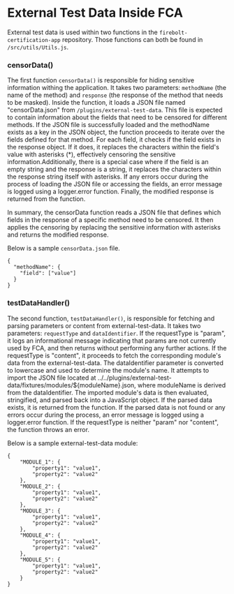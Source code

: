 # External Test Data Inside FCA

External test data is used within two functions in the `firebolt-certification-app` repository. Those functions can both be found in `/src/utils/Utils.js`.

### censorData()

The first function `censorData()` is responsible for hiding sensitive information withing the application. It takes two parameters: `methodName` (the name of the method) and `response` (the response of the method that needs to be masked). Inside the function, it loads a JSON file named "censorData.json" from `/plugins/external-test-data`. This file is expected to contain information about the fields that need to be censored for different methods. If the JSON file is successfully loaded and the methodName exists as a key in the JSON object, the function proceeds to iterate over the fields defined for that method. For each field, it checks if the field exists in the response object. If it does, it replaces the characters within the field's value with asterisks (\*), effectively censoring the sensitive information.Additionally, there is a special case where if the field is an empty string and the response is a string, it replaces the characters within the response string itself with asterisks. If any errors occur during the process of loading the JSON file or accessing the fields, an error message is logged using a logger.error function. Finally, the modified response is returned from the function.

In summary, the censorData function reads a JSON file that defines which fields in the response of a specific method need to be censored. It then applies the censoring by replacing the sensitive information with asterisks and returns the modified response.

Below is a sample `censorData.json` file.

```
{
  "methodName": {
    "field": ["value"]
  }
}
```

### testDataHandler()

The second function, `testDataHandler()`, is responsible for fetching and parsing parameters or content from external-test-data. It takes two parameters: `requestType` and `dataIdentifier`. If the requestType is "param", it logs an informational message indicating that params are not currently used by FCA, and then returns without performing any further actions. If the requestType is "content", it proceeds to fetch the corresponding module's data from the external-test-data. The dataIdentifier parameter is converted to lowercase and used to determine the module's name. It attempts to import the JSON file located at ../../plugins/external-test-data/fixtures/modules/${moduleName}.json, where moduleName is derived from the dataIdentifier. The imported module's data is then evaluated, stringified, and parsed back into a JavaScript object. If the parsed data exists, it is returned from the function. If the parsed data is not found or any errors occur during the process, an error message is logged using a logger.error function. If the requestType is neither "param" nor "content", the function throws an error.

Below is a sample external-test-data module:

```
{
    "MODULE_1": {
        "property1": "value1",
        "property2": "value2"
    },
    "MODULE_2": {
        "property1": "value1",
        "property2": "value2"
    },
    "MODULE_3": {
        "property1": "value1",
        "property2": "value2"
    },
    "MODULE_4": {
        "property1": "value1",
        "property2": "value2"
    },
    "MODULE_5": {
        "property1": "value1",
        "property2": "value2"
    }
}
```
